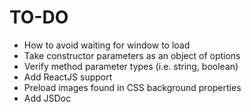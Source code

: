 # TO-DO

-  How to avoid waiting for window to load
-  Take constructor parameters as an object of options
-  Verify method parameter types (i.e. string, boolean)
-  Add ReactJS support
-  Preload images found in CSS background properties
-  Add JSDoc
